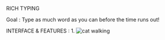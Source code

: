 RICH TYPING

Goal : Type as much word as you can before the time runs out!

INTERFACE & FEATURES :
1. 
![cat walking](https://user-images.githubusercontent.com/77273824/165139779-22552b0c-40f5-4ff8-9e07-a15d3f37331c.gif)
